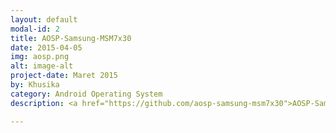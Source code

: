```yaml
---
layout: default
modal-id: 2
title: AOSP-Samsung-MSM7x30
date: 2015-04-05
img: aosp.png
alt: image-alt
project-date: Maret 2015
by: Khusika
category: Android Operating System
description: <a href="https://github.com/aosp-samsung-msm7x30">AOSP-Samsung-MSM7x30</a> is an android operating system based on AOSP. This project start on 2015 with Lollipop-mr1. This project for Samsung devices with msm7x30 as chipset. Developed by <a href="https://github.com/khusika">khusika</a> & <a href="https://github.com/nilac8991">nilac</a>

---
```

